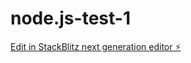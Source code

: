 # node.js-test-1

[Edit in StackBlitz next generation editor ⚡️](https://stackblitz.com/~/github.com/DawidJasko/node.js-test-1)